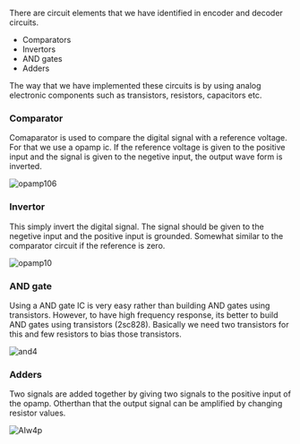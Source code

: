 There are circuit elements that we have identified in encoder and decoder circuits. 

- Comparators
- Invertors
- AND gates
- Adders

The way that we have implemented these circuits is by using analog electronic components such as transistors, resistors, capacitors etc.

### Comparator 

Comaparator is used to compare the digital signal with a reference voltage. For that we use a opamp ic. If the reference voltage is given to the positive input and the signal is given to the negetive input, the output wave form is inverted. 

![opamp106](https://user-images.githubusercontent.com/45971162/55793192-f79d5180-5adf-11e9-927e-3b19c456e265.gif)
### Invertor

This simply invert the digital signal. The signal should be given to the negetive input and the positive input is grounded. Somewhat similar to the comparator circuit if the reference is zero.

![opamp10](https://user-images.githubusercontent.com/45971162/55793378-5f539c80-5ae0-11e9-887b-ac840187e943.gif)

### AND gate

Using a AND gate IC is very easy rather than building AND gates using transistors. However, to have high frequency response, its better to build AND gates using transistors (2sc828). Basically we need two transistors for this and few resistors to bias those transistors.

![and4](https://user-images.githubusercontent.com/45971162/55799318-afd1f680-5aee-11e9-9696-53f4585e4e0c.gif)

### Adders

Two signals are added together by giving two signals to the positive input of the opamp. Otherthan that the output signal can be amplified by changing resistor values.

![AIw4p](https://user-images.githubusercontent.com/45971162/55799404-e9a2fd00-5aee-11e9-911d-80c0a103e324.gif)

